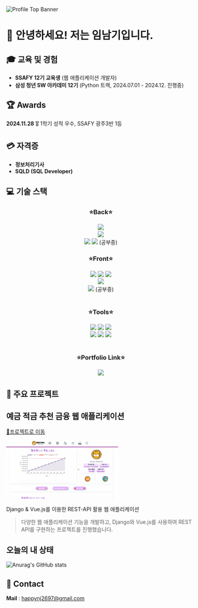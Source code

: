 
![Profile Top Banner](https://capsule-render.vercel.app/api?type=waving&color=23165E&height=240&section=header&text=Namgi%20Im&fontAlign=20&fontAlignY=35&fontSize=50&fontColor=ffffff&descAlign=14&descAlignY=50)


# 👋 안녕하세요! 저는 임남기입니다.

## 🎓 교육 및 경험
- **SSAFY 12기 교육생** (웹 애플리케이션 개발자)
- **삼성 청년 SW 아카데미 12기** (Python 트랙, 2024.07.01 - 2024.12. 진행중)

## 🏆 Awards 
**2024.11.28**  🎖️ 1학기 성적 우수, SSAFY 광주3반 1등

## 💳 자격증
- **정보처리기사** 
- **SQLD (SQL Developer)**


## 💻 기술 스택


<div align=center>
	<h3>⭐Back⭐</h3>
    <img src="https://img.shields.io/badge/Python-3776AB?style=for-the-badge&logo=Python&logoColor=white"/>
    <br>
    <img src="https://img.shields.io/badge/django-092E20?style=for-the-badge&logo=django&logoColor=white">
    <br>
	<img src="https://img.shields.io/badge/Java-007396?style=flat&logo=Conda-Forge&logoColor=white" />
	<img src="https://img.shields.io/badge/Spring-6DB33F?style=flat&logo=Spring&logoColor=white" /> (공부중)
</div>
<div align=center>
	<h3>⭐Front⭐</h3>
</div>
<div align="center">
  <img src="https://img.shields.io/badge/html5-E34F26?style=for-the-badge&logo=html5&logoColor=white"> 
  <img src="https://img.shields.io/badge/css-1572B6?style=for-the-badge&logo=css3&logoColor=white"> 
  <img src="https://img.shields.io/badge/javascript-F7DF1E?style=for-the-badge&logo=javascript&logoColor=black">
	<br>
  <img src="https://img.shields.io/badge/vue.js-4FC08D?style=for-the-badge&logo=vue.js&logoColor=white"> 
  <br>
  <img src="https://img.shields.io/badge/react-61DAFB?style=for-the-badge&logo=react&logoColor=black"> (공부중)
</div>
<br>
<div align=center>
	<h3>⭐Tools⭐</h3>
</div>
<div align=center>
	<img src="https://img.shields.io/badge/Eclipse%20IDE-2C2255?style=flat&logo=EclipseIDE&logoColor=white" />
	<img src="https://img.shields.io/badge/Visual%20Studio%20Code-007ACC?style=flat&logo=VisualStudioCode&logoColor=white" />
  <img src="https://img.shields.io/badge/IntelliJ-000000?style=flat&logo=intellijidea&logoColor=white" />
    <br>
  <img src="https://img.shields.io/badge/github-181717?style=for-the-badge&logo=github&logoColor=white">
  <img src="https://img.shields.io/badge/git-F05032?style=for-the-badge&logo=git&logoColor=white">
  <img src="https://img.shields.io/badge/Notion-F3F3F3.svg?style=for-the-badge&logo=notion&logoColor=black" />

</div>
<br>
<div align=center>
	<h3>⭐Portfolio Link⭐</h3>
</div>
<div align=center>
	<a href="https://interesting-pelican-f76.notion.site/3d21a48319cc41e187390c300d44e8eb?pvs=4">
		<img src="https://img.shields.io/badge/Portfolio-FF3633?style=flat&logo=Micro.blog&logoColor=white" style="width:100px"/>
	</a>
</div>



## 📂 주요 프로젝트

## 예금 적금 추천 금융 웹 애플리케이션

<a href="https://github.com/namgi2386/-Financial-Web-project">
<p>🚀프로젝트로 이동</p>
	
</a>
<img src="https://raw.githubusercontent.com/namgi2386/-Financial-Web-project/master/readmeimage/media/01.gif" style="width:300px"/>

Django & Vue.js를 이용한 REST-API 활용 웹 애플리케이션  
> 다양한 웹 애플리케이션 기능을 개발하고, Django와 Vue.js를 사용하여 REST API를 구현하는 프로젝트를 진행했습니다.



## 오늘의 내 상태
![Anurag's GitHub stats](https://github-readme-stats.vercel.app/api?username=namgi2386&show_icons=true&theme=radical)


## 📧 Contact
**Mail** : happynj2697@gmail.com
